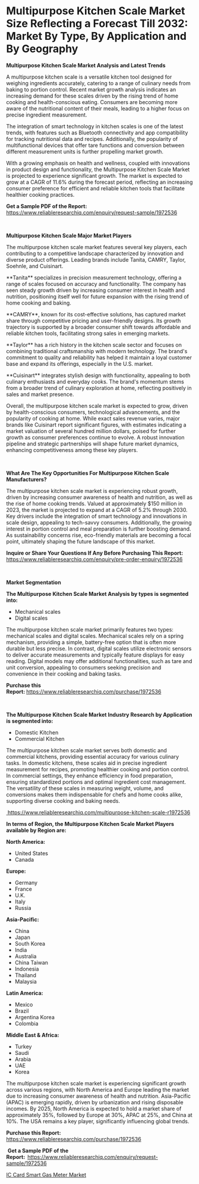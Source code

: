 <p><h1>Multipurpose Kitchen Scale Market Size Reflecting a Forecast Till 2032: Market By Type, By Application and By Geography</h1></p><p><strong>Multipurpose Kitchen Scale Market Analysis and Latest Trends</strong></p>
<p><p>A multipurpose kitchen scale is a versatile kitchen tool designed for weighing ingredients accurately, catering to a range of culinary needs from baking to portion control. Recent market growth analysis indicates an increasing demand for these scales driven by the rising trend of home cooking and health-conscious eating. Consumers are becoming more aware of the nutritional content of their meals, leading to a higher focus on precise ingredient measurement. </p><p>The integration of smart technology in kitchen scales is one of the latest trends, with features such as Bluetooth connectivity and app compatibility for tracking nutritional data and recipes. Additionally, the popularity of multifunctional devices that offer tare functions and conversion between different measurement units is further propelling market growth. </p><p>With a growing emphasis on health and wellness, coupled with innovations in product design and functionality, the Multipurpose Kitchen Scale Market is projected to experience significant growth. The market is expected to grow at a CAGR of 11.6% during the forecast period, reflecting an increasing consumer preference for efficient and reliable kitchen tools that facilitate healthier cooking practices.</p></p>
<p><strong>Get a Sample PDF of the Report:&nbsp;</strong> <a href="https://www.reliableresearchiq.com/enquiry/request-sample/1972536?utm_campaign=3130&utm_medium=2&utm_source=Github&utm_content=ia&utm_term=06042025&utm_id=multipurpose-kitchen-scale">https://www.reliableresearchiq.com/enquiry/request-sample/1972536</a></p>
<p>&nbsp;</p>
<p><strong>Multipurpose Kitchen Scale Major Market Players</strong></p>
<p><p>The multipurpose kitchen scale market features several key players, each contributing to a competitive landscape characterized by innovation and diverse product offerings. Leading brands include Tanita, CAMRY, Taylor, Soehnle, and Cuisinart.</p><p>**Tanita** specializes in precision measurement technology, offering a range of scales focused on accuracy and functionality. The company has seen steady growth driven by increasing consumer interest in health and nutrition, positioning itself well for future expansion with the rising trend of home cooking and baking.</p><p>**CAMRY**, known for its cost-effective solutions, has captured market share through competitive pricing and user-friendly designs. Its growth trajectory is supported by a broader consumer shift towards affordable and reliable kitchen tools, facilitating strong sales in emerging markets.</p><p>**Taylor** has a rich history in the kitchen scale sector and focuses on combining traditional craftsmanship with modern technology. The brand's commitment to quality and reliability has helped it maintain a loyal customer base and expand its offerings, especially in the U.S. market.</p><p>**Cuisinart** integrates stylish design with functionality, appealing to both culinary enthusiasts and everyday cooks. The brand's momentum stems from a broader trend of culinary exploration at home, reflecting positively in sales and market presence.</p><p>Overall, the multipurpose kitchen scale market is expected to grow, driven by health-conscious consumers, technological advancements, and the popularity of cooking at home. While exact sales revenue varies, major brands like Cuisinart report significant figures, with estimates indicating a market valuation of several hundred million dollars, poised for further growth as consumer preferences continue to evolve. A robust innovation pipeline and strategic partnerships will shape future market dynamics, enhancing competitiveness among these key players.</p></p>
<p>&nbsp;</p>
<p><strong>What Are The Key Opportunities For Multipurpose Kitchen Scale Manufacturers?</strong></p>
<p><p>The multipurpose kitchen scale market is experiencing robust growth, driven by increasing consumer awareness of health and nutrition, as well as the rise of home cooking trends. Valued at approximately $150 million in 2023, the market is projected to expand at a CAGR of 5.2% through 2030. Key drivers include the integration of smart technology and innovations in scale design, appealing to tech-savvy consumers. Additionally, the growing interest in portion control and meal preparation is further boosting demand. As sustainability concerns rise, eco-friendly materials are becoming a focal point, ultimately shaping the future landscape of this market.</p></p>
<p><strong>Inquire or Share Your Questions If Any Before Purchasing This Report:</strong> <a href="https://www.reliableresearchiq.com/enquiry/pre-order-enquiry/1972536?utm_campaign=3130&utm_medium=2&utm_source=Github&utm_content=ia&utm_term=06042025&utm_id=multipurpose-kitchen-scale">https://www.reliableresearchiq.com/enquiry/pre-order-enquiry/1972536</a></p>
<p>&nbsp;</p>
<p><strong>Market Segmentation</strong></p>
<p><strong>The Multipurpose Kitchen Scale Market Analysis by types is segmented into:</strong></p>
<p><ul><li>Mechanical scales</li><li>Digital scales</li></ul></p>
<p><p>The multipurpose kitchen scale market primarily features two types: mechanical scales and digital scales. Mechanical scales rely on a spring mechanism, providing a simple, battery-free option that is often more durable but less precise. In contrast, digital scales utilize electronic sensors to deliver accurate measurements and typically feature displays for easy reading. Digital models may offer additional functionalities, such as tare and unit conversion, appealing to consumers seeking precision and convenience in their cooking and baking tasks.</p></p>
<p><strong>Purchase this Report:&nbsp;</strong><a href="https://www.reliableresearchiq.com/purchase/1972536?utm_campaign=3130&utm_medium=2&utm_source=Github&utm_content=ia&utm_term=06042025&utm_id=multipurpose-kitchen-scale">https://www.reliableresearchiq.com/purchase/1972536</a></p>
<p>&nbsp;</p>
<p><strong>The Multipurpose Kitchen Scale Market Industry Research by Application is segmented into:</strong></p>
<p><ul><li>Domestic Kitchen</li><li>Commercial Kitchen</li></ul></p>
<p><p>The multipurpose kitchen scale market serves both domestic and commercial kitchens, providing essential accuracy for various culinary tasks. In domestic kitchens, these scales aid in precise ingredient measurement for recipes, promoting healthier cooking and portion control. In commercial settings, they enhance efficiency in food preparation, ensuring standardized portions and optimal ingredient cost management. The versatility of these scales in measuring weight, volume, and conversions makes them indispensable for chefs and home cooks alike, supporting diverse cooking and baking needs.</p></p>
<p><a href="https://www.reliableresearchiq.com/multipurpose-kitchen-scale-r1972536?utm_campaign=3130&utm_medium=2&utm_source=Github&utm_content=ia&utm_term=06042025&utm_id=multipurpose-kitchen-scale">&nbsp;https://www.reliableresearchiq.com/multipurpose-kitchen-scale-r1972536</a></p>
<p><strong>In terms of Region, the Multipurpose Kitchen Scale Market Players available by Region are:</strong></p>
<p>
    <p> <strong> North America: </strong>
        <ul>
            <li>United States</li>
            <li>Canada</li>
        </ul>
        </p> 
    <p> <strong> Europe: </strong>
        <ul>
            <li>Germany</li>
            <li>France</li>
            <li>U.K.</li>
            <li>Italy</li>
            <li>Russia</li>
        </ul>
        </p> 
    <p> <strong> Asia-Pacific: </strong>
        <ul>
            <li>China</li>
            <li>Japan</li>
            <li>South Korea</li>
            <li>India</li>
            <li>Australia</li>
            <li>China Taiwan</li>
            <li>Indonesia</li>
            <li>Thailand</li>
            <li>Malaysia</li>
        </ul>
        </p> 
    <p> <strong> Latin America: </strong>
        <ul>
            <li>Mexico</li>
            <li>Brazil</li>
            <li>Argentina Korea</li>
            <li>Colombia</li>
        </ul>
        </p> 
    <p> <strong> Middle East & Africa: </strong>
        <ul>
            <li>Turkey</li>
            <li>Saudi</li>
            <li>Arabia</li>
            <li>UAE</li>
            <li>Korea</li>
        </ul>
    </p>
    </p>
<p><p>The multipurpose kitchen scale market is experiencing significant growth across various regions, with North America and Europe leading the market due to increasing consumer awareness of health and nutrition. Asia-Pacific (APAC) is emerging rapidly, driven by urbanization and rising disposable incomes. By 2025, North America is expected to hold a market share of approximately 35%, followed by Europe at 30%, APAC at 25%, and China at 10%. The USA remains a key player, significantly influencing global trends.</p></p>
<p><strong>Purchase this Report: </strong><a href="https://www.reliableresearchiq.com/purchase/1972536?utm_campaign=3130&utm_medium=2&utm_source=Github&utm_content=ia&utm_term=06042025&utm_id=multipurpose-kitchen-scale">https://www.reliableresearchiq.com/purchase/1972536</a></p>
<p>&nbsp;<strong>Get a Sample PDF of the Report:&nbsp;&nbsp;</strong><a href="https://www.reliableresearchiq.com/enquiry/request-sample/1972536?utm_campaign=3130&utm_medium=2&utm_source=Github&utm_content=ia&utm_term=06042025&utm_id=multipurpose-kitchen-scale">https://www.reliableresearchiq.com/enquiry/request-sample/1972536</a></p>
<p><strong></strong></p>
<p><p><a href="https://github.com/daphnyvashdi/Market-Research-Report-List-1/blob/main/ic-card-smart-gas-meter-market.md?utm_campaign=3130&utm_medium=2&utm_source=Github&utm_content=ia&utm_term=06042025&utm_id=multipurpose-kitchen-scale">IC Card Smart Gas Meter Market</a></p></p>